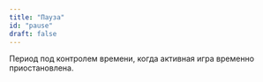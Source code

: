 ```yaml
---
title: "Пауза"
id: "pause"
draft: false
---
```


Период под контролем времени, когда активная игра временно приостановлена.